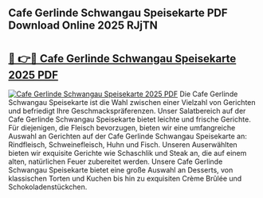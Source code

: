 ## Cafe Gerlinde Schwangau Speisekarte PDF Download Online 2025 RJjTN

# <h2><a href="http://gc6fbs.nevu.top/?p=Cafe+Gerlinde+Schwangau+Speisekarte">🔗 👉🔴 Cafe Gerlinde Schwangau Speisekarte 2025 PDF</a></h2>

[![Cafe Gerlinde Schwangau Speisekarte 2025 PDF](https://i.imgur.com/dBaPXMq.png)](http://gc6fbs.nevu.top/?p=Cafe+Gerlinde+Schwangau+Speisekarte)
Die Cafe Gerlinde Schwangau Speisekarte ist die Wahl zwischen einer Vielzahl von Gerichten und befriedigt Ihre Geschmackspräferenzen. Unser Salatbereich auf der Cafe Gerlinde Schwangau Speisekarte bietet leichte und frische Gerichte. Für diejenigen, die Fleisch bevorzugen, bieten wir eine umfangreiche Auswahl an Gerichten auf der Cafe Gerlinde Schwangau Speisekarte an: Rindfleisch, Schweinefleisch, Huhn und Fisch. Unseren Auserwählten bieten wir exquisite Gerichte wie Schaschlik und Steak an, die auf einem alten, natürlichen Feuer zubereitet werden. Unsere Cafe Gerlinde Schwangau Speisekarte bietet eine große Auswahl an Desserts, von klassischen Torten und Kuchen bis hin zu exquisiten Crème Brûlée und Schokoladenstückchen.
